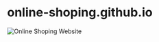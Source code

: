 # online-shoping.github.io

![Online Shoping Website](https://github.com/malivinayak/online-shoping-project/assets/66154908/167b0521-9bc6-4b5a-b07d-1ef1b9183699)
